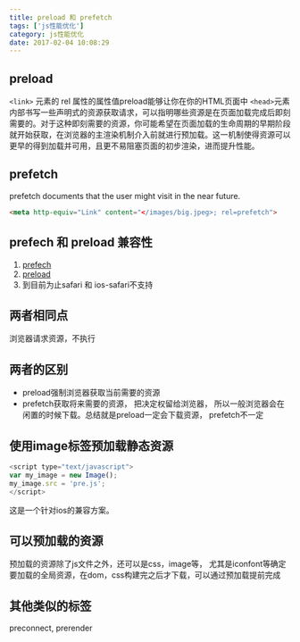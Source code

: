 ```yaml
---
title: preload 和 prefetch 
tags: ['js性能优化']
category: js性能优化
date: 2017-02-04 10:08:29
---
```


## preload
 `<link>` 元素的 rel 属性的属性值preload能够让你在你的HTML页面中 `<head>`元素内部书写一些声明式的资源获取请求，可以指明哪些资源是在页面加载完成后即刻需要的。对于这种即刻需要的资源，你可能希望在页面加载的生命周期的早期阶段就开始获取，在浏览器的主渲染机制介入前就进行预加载。这一机制使得资源可以更早的得到加载并可用，且更不易阻塞页面的初步渲染，进而提升性能。

## prefetch
  prefetch documents that the user might visit in the near future.
  
```html
<meta http-equiv="Link" content="</images/big.jpeg>; rel=prefetch">
```

## prefech 和 preload 兼容性
1. [prefech](https://caniuse.com/#search=prefetch)
1. [preload](https://caniuse.com/#search=preload)
1. 到目前为止safari 和 ios-safari不支持

## 两者相同点
浏览器请求资源，不执行


## 两者的区别
  - preload强制浏览器获取当前需要的资源 
  - prefetch获取将来需要的资源， 把决定权留给浏览器， 所以一般浏览器会在闲置的时候下载。总结就是preload一定会下载资源， prefetch不一定


## 使用image标签预加载静态资源

```js
<script type="text/javascript">
var my_image = new Image();
my_image.src = 'pre.js';
</script>
```
这是一个针对ios的兼容方案。

## 可以预加载的资源

预加载的资源除了js文件之外，还可以是css，image等， 尤其是iconfont等确定要加载的全局资源，在dom，css构建完之后才下载，可以通过预加载提前完成


## 其他类似的标签
preconnect, prerender









